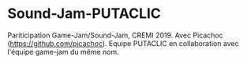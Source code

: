 # Sound-Jam-PUTACLIC
Pariticipation Game-Jam/Sound-Jam, CREMI 2019. Avec Picachoc (https://github.com/picachoc). Equipe PUTACLIC en collaboration avec l'équipe game-jam du même nom.
